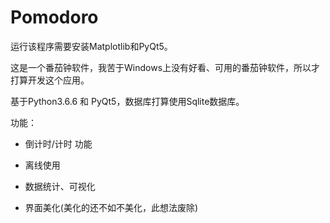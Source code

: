 # Pomodoro

运行该程序需要安装Matplotlib和PyQt5。

这是一个番茄钟软件，我苦于Windows上没有好看、可用的番茄钟软件，所以才打算开发这个应用。

基于Python3.6.6 和 PyQt5，数据库打算使用Sqlite数据库。

功能：

- 倒计时/计时 功能

- 离线使用

- 数据统计、可视化

- 界面美化(美化的还不如不美化，此想法废除)

  

  


